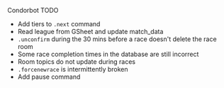 Condorbot TODO

- Add tiers to `.next` command
- Read league from GSheet and update match_data
- `.unconfirm` during the 30 mins before a race doesn't delete the race room
- Some race completion times in the database are still incorrect
- Room topics do not update during races
- `.forcenewrace` is intermittently broken
- Add pause command